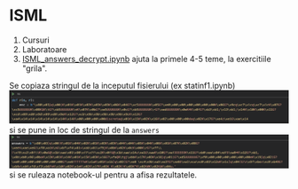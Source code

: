 # ISML
1. Cursuri
2. Laboratoare
3. [ISML_answers_decrypt.ipynb](ISML_answers_decrypt.ipynb) ajuta la primele 4-5 teme, la exercitiile "grila". 

Se copiaza stringul de la inceputul fisierului (ex statinf1.ipynb) ![cod_statinf1](images/cod_statinf1.png) si se pune in loc de stringul de la `answers` 
![cod_answers](images/cod_answers.png) si se ruleaza notebook-ul pentru a afisa rezultatele.